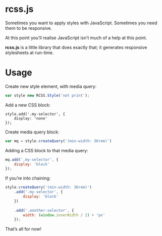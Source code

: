 # rcss.js

Sometimes you want to apply styles with JavaScript. Sometimes you need them to be responsive.

At this point you’ll realise JavaScript isn’t much of a help at this point.

**rcss.js** is a little library that does exactly that; it generates responsive stylesheets at run-time.

# Usage

Create new style element, with media query:

```JavaScript
var style new RCSS.Style('not print');
```

Add a new CSS block:

```
style.add('.my-selector', {
	display: 'none'
});
```

Create media query block:

```JavaScript
var mq = style.createQuery('(min-width: 36rem)')
```

Adding a CSS block to that media query:

```JavaScript
mq.add('.my-selector', {
	display: 'block'
});
```

If you’re into chaining:

```JavaScript
style.createQuery('(min-width: 36rem)')
	.add('.my-selector', {
    	display: 'block'
	})
    
    .add('.another-selector', {
    	width: (window.innerWidth / 2) + 'px'
    });
```

That’s all for now!